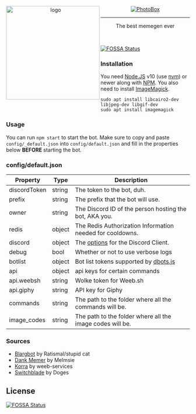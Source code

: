 <div align="center">
  <img src="https://awau.moe/bb03c2.png" alt="logo" align="left" width=256>
  <a href="https://discordbots.org/bot/284134563381248000" >
    <img src="https://discordbots.org/api/widget/284134563381248000.svg" alt="PhotoBox" />
  </a>
  <hr>
  <p>The best memegen ever</p>
</div>
<br>

[![FOSSA Status](https://app.fossa.io/api/projects/git%2Bgithub.com%2FSnazzah%2FPhotoBox.svg?type=shield)](https://app.fossa.io/projects/git%2Bgithub.com%2FSnazzah%2FPhotoBox?ref=badge_shield)


### Installation
You need [Node.JS](https://nodejs.org/) v10 (use [nvm](https://github.com/nvm-sh/nvm/blob/master/README.md)) or newer along with [NPM](https://npmjs.com). 
You also need to install [ImageMagick](http://www.imagemagick.org/).
```
sudo apt install libcairo2-dev libjpeg-dev libgif-dev
sudo apt install imagemagick
```

### Usage
You can run `npm start` to start the bot.
Make sure to copy and paste `config/_default.json` into `config/default.json` and fill in the properties below **BEFORE** starting the bot.

### config/default.json
| Property | Type | Description |
| -------- | ---- | ----------- |
| discordToken | string | The token to the bot, duh. |
| prefix | string | The prefix that the bot will use. |
| owner | string | The Discord ID of the person hosting the bot, AKA you. |
| redis | object | The Redis Authorization Information needed for cooldowns. |
| discord | object | The [options](https://discord.js.org/#/docs/main/stable/typedef/ClientOptions) for the Discord Client. |
| debug | bool | Whether or not to use verbose logs |
| botlist | object | Bot list tokens supported by [dbots.js](https://github.com/Snazzah/dbots.js) |
| api | object | api keys for certain commands |
| api.weebsh | string | Wolke token for Weeb.sh |
| api.giphy | string | API key for Giphy |
| commands | string | The path to the folder where all the commands will be. |
| image_codes | string | The path to the folder where all the image codes will be. |

### Sources
- [Blargbot](https://github.com/Ratismal/blargbot) by Ratismal/stupid cat
- [Dank Memer](https://github.com/DankMemer) by Melmsie
- [Korra](https://github.com/weeb-services/korra) by weeb-services
- [Switchblade](https://github.com/SwitchbladeBot/switchblade) by Doges

## License
[![FOSSA Status](https://app.fossa.io/api/projects/git%2Bgithub.com%2FSnazzah%2FPhotoBox.svg?type=large)](https://app.fossa.io/projects/git%2Bgithub.com%2FSnazzah%2FPhotoBox?ref=badge_large)
